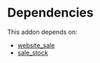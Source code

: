# Dependencies

This addon depends on:

- [website_sale](../../../../odoo-bringout-oca-ocb-website_sale)
- [sale_stock](../../../../odoo-bringout-oca-ocb-sale_stock)
